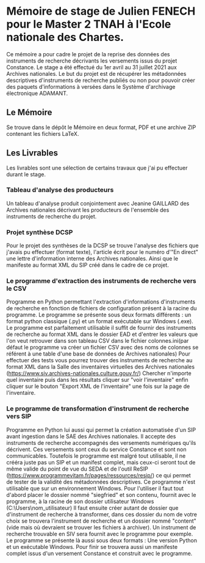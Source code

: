 # Mémoire de stage de Julien FENECH pour le Master 2 TNAH à l'Ecole nationale des Chartes.

Ce mémoire a pour cadre le projet de la reprise des données des instruments de recherche décrivants les versements issus du projet Constance.
Le stage a été effectué du 1er avril au 31 juillet 2021 aux Archives nationales. Le but du projet est de récupérer les métadonnées descriptives d'instruments de recherche publiés ou non pour pouvoir créer des paquets d'informations à versées dans le Système d'archivage électronique ADAMANT.


## Le Mémoire
Se trouve dans le dépôt le Mémoire en deux format, PDF et une archive ZIP contenant les fichiers LaTeX.

## Les Livrables
Les livrables sont une sélection de certains travaux que j'ai pu effectuer durant le stage.

### Tableau d'analyse des producteurs
Un tableau d'analyse produit conjointement avec Jeanine GAILLARD des Archives nationales décrivant les producteurs de l'ensemble des instruments de recherche du projet.

### Projet synthèse DCSP
Pour le projet des synthèses de la DCSP se trouve l'analyse des fichiers que j'avais pu effectuer (format texte), l'article écrit pour le numéro d'"En direct" une lettre d'information interne des Archives nationales. Ainsi que le manifeste au format XML du SIP créé dans le cadre de ce projet.

### Le programme d'extraction des instruments de recherche vers le CSV
Programme en Python permettant l'extraction d'informations d'instruments de recherche en fonction de fichiers de configuration présent à la racine du programme.
Le programme se présente sous deux formats différents : un format python classique (.py) et un format exécutable sur Windows (.exe).
Le programme est parfaitement utilisable il suffit de fournir des instruments de recherche au format XML dans le dossier EAD et d'entrer les valeurs que l'on veut retrouver dans son tableau CSV dans le fichier colonnes.ini(par défaut le programme va créer un fichier CSV avec des noms de colonnes se référent à une table d'une base de données de Archives nationales)
Pour effectuer des tests vous pourrez trouver des instruments de recherche au format XML dans la Salle des inventaires virtuelles des Archives nationales (https://www.siv.archives-nationales.culture.gouv.fr/) Chercher n'importe quel inventaire puis dans les résultats cliquer sur "voir l'inventaire" enfin cliquer sur le bouton "Export XML de l'inventaire" une fois sur la page de l'inventaire.

### Le programme de transformation d'instrument de recherche vers SIP
Programme en Python lui aussi qui permet la création automatisée d'un SIP avant ingestion dans le SAE des Archives nationales. Il accepte des instruments de recherche accompagnés des versements numériques qu'ils décrivent. Ces versements sont ceux du service Constance et sont non communicables.
Toutefois le programme est malgré tout utilisable, il ne crééra juste pas un SIP et un manifest complet, mais ceux-ci seront tout de même valide du point de vue du SEDA et de l'outil ReSIP (https://www.programmevitam.fr/pages/ressources/resip/) ce qui permet de tester de la validité des métadonnées descriptives.
Ce programme n'est utilisable que sur un environnement Windows.
Pour l'utiliser il faut tout d'abord placer le dossier nommé "siegfried" et son contenu, fournit avec le programme, à la racine de son dossier utilisateur Windows (C:\Users\nom_utilisateur)
Il faut ensuite créer autant de dossier que d'instrument de recherche à transformer, dans ces dossier du nom de votre choix se trouvera l'instrument de recherche et un dossier nommé "content" (vide mais où devraient se trouver les fichiers à archiver). Un instrument de recherche trouvable en SIV sera fournit avec le programme pour exemple. 
Le programme se présente là aussi sous deux formats : Une version Python et un exécutable Windows.
Pour finir se trouvera aussi un manifeste complet issus d'un versement Constance et construit avec le programme.
